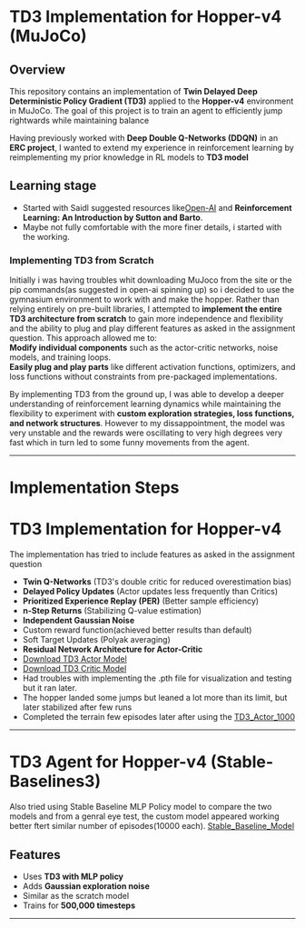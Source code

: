 # **TD3 Implementation for Hopper-v4 (MuJoCo)**  

## **Overview**  
This repository contains an implementation of **Twin Delayed Deep Deterministic Policy Gradient (TD3)** applied to the **Hopper-v4** environment in MuJoCo. The goal of this project is to train an agent to efficiently jump rightwards while maintaining balance

Having previously worked with **Deep Double Q-Networks (DDQN)** in an **ERC project**, I wanted to extend my experience in reinforcement learning by reimplementing my prior knowledge in RL models to **TD3 model**

## **Learning stage**  
- Started with Saidl suggested resources like[Open-AI](https://spinningup.openai.com/en/latest/index.html) and **Reinforcement Learning: An Introduction by Sutton and Barto**.
- Maybe not fully comfortable with the more finer details, i started with the working.

### **Implementing TD3 from Scratch**  
Initially i was having troubles whit downloading MuJoco from the site or the pip commands(as suggested in open-ai spinning up) so i decided to use the gymnasium environment to work with and make the hopper.
Rather than relying entirely on pre-built libraries, I attempted to **implement the entire TD3 architecture from scratch** to gain more independence and flexibility and the ability to plug and play different features as asked in the assignment question. This approach allowed me to:  
 **Modify individual components** such as the actor-critic networks, noise models, and training loops.    
 **Easily plug and play parts** like different activation functions, optimizers, and loss functions without constraints from pre-packaged implementations.  

By implementing TD3 from the ground up, I was able to develop a deeper understanding of reinforcement learning dynamics while maintaining the flexibility to experiment with **custom exploration strategies, loss functions, and network structures**.
However to my dissappointment, the model was very unstable and the rewards were oscillating to very high degrees very fast which in turn led to some funny movements from the agent.

---

# **Implementation Steps**  
# TD3 Implementation for Hopper-v4

The implementation has tried to include features as asked in the assignment question
- **Twin Q-Networks** (TD3's double critic for reduced overestimation bias)
- **Delayed Policy Updates** (Actor updates less frequently than Critics)
- **Prioritized Experience Replay (PER)** (Better sample efficiency)
- **n-Step Returns** (Stabilizing Q-value estimation)
- **Independent Gaussian Noise**
-  Custom reward function(achieved better results than default)
- Soft Target Updates (Polyak averaging)
- **Residual Network Architecture for Actor-Critic**
- [Download TD3 Actor Model](saved_models/td3_actor_1000.pth)
- [Download TD3 Critic Model](saved_models/td3_critic_1000.pth)
- Had troubles with implementing the .pth file for visualization and testing but it ran later.
- The hopper landed some jumps but leaned a lot more than its limit, but later stabilized after few runs
- Completed the terrain few episodes later after using the [TD3_Actor_1000](saved_models/td3_actor_1000.pth)

---
# TD3 Agent for Hopper-v4 (Stable-Baselines3)

Also tried using Stable Baseline MLP Policy model to compare the two models and from a genral eye test, the custom model appeared working better ftert similar number of episodes(10000 each).
[Stable_Baseline_Model]()

##  Features
- Uses **TD3 with MLP policy**
- Adds **Gaussian exploration noise**
- Similar as the scratch model
- Trains for **500,000 timesteps**
---
